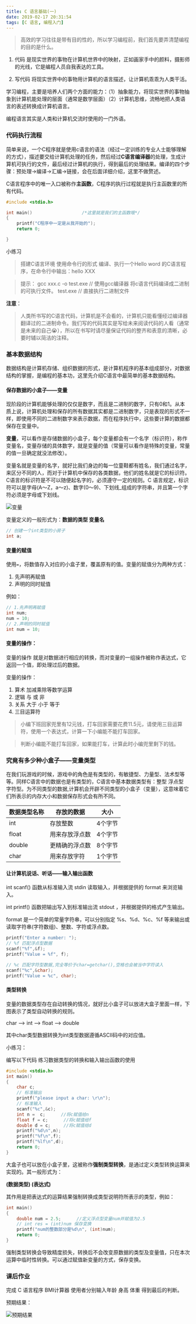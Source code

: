 ```yaml
---
title: C 语言基础(一)
date: 2019-02-17 20:31:54
tags: [C 语言, 编程入门]
---
```


> 高效的学习往往是带有目的性的，所以学习编程前，我们首先要弄清楚编程的目的是什么。
<!-- more -->

1. 代码 是现实世界的事物在计算机世界中的映射，正如画家手中的颜料，摄影师的光线，它是编程人员自我表达的工具。

2. 写代码 将现实世界中的事物用计算机的语言描述，让计算机乖乖为人类干活。

学习编程，主要是培养人们两个方面的能力：（1）抽象能力，将现实世界的事物抽象到计算机能处理的层面（通常是数学层面）（2）计算机思维，流畅地把人类语言的表述转换成计算机语言。

编程语言其实是人类和计算机交流时使用的一门外语。

### 代码执行流程

简单来说，一个C程序就是使用c语言的语法（经过一定训练的专业人士能够理解的方式），描述要交给计算机处理的任务，然后经过**C语言编译器**的处理，生成计算机可执行的文件，最后经过计算机的执行，得到最后的处理结果。编译的四个步骤：预处理->编译->汇编->链接，会在后面详细介绍，这里不做赘述。

C语言程序中的唯一入口被称作**主函数**，C程序的执行过程就是执行主函数里的所有代码。

```c
#include <stdio.h>

int main()                   /*这里就是我们的主函数哦*/
{
    printf("C程序中一定是从我开始的");
    return 0;

}

```

小练习

> 搭建C语言环境 使用命令行的形式 编译、执行一个Hello word 的C语言程序，在命令行中输出：hello XXX

> 提示：
gcc xxx.c -o test.exe // 使用gcc编译器 将c语言代码编译成二进制的可执行文件。
test.exe // 直接执行二进制文件


**注意**：

> 人类所书写的C语言代码，计算机是不会看的，计算机只能看懂经过编译器翻译过的二进制命令。我们写的代码其实是写给未来阅读代码的人看（通常是未来的自己😭），所以在书写时请尽量保证代码的整齐和表意的清晰，必要时辅以简洁的注释。

### 基本数据结构

数据结构是计算机存储、组织数据的形式，是计算机程序的基本组成部分，对数据结构的掌握，是编程的基本功，这里先介绍C语言中最简单的基本数据结构。

#### 保存数据的小盒子——变量

现阶段的计算机能够处理的仅仅是数字，而且是二进制的数字，只有0和1。从本质上说，计算机处理和保存的所有数据其实都是二进制数字，只是表现的形式不一样，即使用不同的二进制数字来表示数据，而在程序执行中，这些要计算的数据都保存在变量中。

**变量**，可以看作是存储数据的小盒子，每个变量都会有一个名字（标识符），称作变量名，变量存储的具体数字，就是变量的值（常量可以看作是特殊的变量，常量的值一旦确定就没法修改）。

变量名就是变量的名字，就好比我们身边的每一位童鞋都有姓名，我们通过名字，来区分不同的人，而对于计算机中保存的各类数据，他们的姓名就是它的标识符。C语言的标识符是不可以随便起名字的，必须遵守一定的规则。C 语言规定，标识符可以是字母(A～Z，a～z)、数字(0～9)、下划线_组成的字符串，并且第一个字符必须是字母或下划线。

![变量](/assets/img/c_1.jpg)

变量定义的一般形式为：**数据的类型 变量名**

```c
// 创建一个int类型的小房子
int a;
```

#### 变量的赋值 

使用```=```，将数值存入对应的小盒子里，覆盖原有的值。变量的赋值分为两种方式：

1. 先声明再赋值  
2. 声明的同时赋值

例如：

```c
// 1.先声明再赋值
int num;
num = 10;
// 2.声明的同时赋值 
int num = 10;
```

#### 变量的操作：

变量的操作 就是对数据进行相应的转换，而对变量的一组操作被称作表达式，它返回一个值，即处理过后的数据。

变量的操作：

1. 算术 加减乘除等数学运算
2. 逻辑 与 或 非
3. 关系 大于 小于 等于
4. 三目运算符

>小编下班回家兜里有12元钱，打车回家需要花费11.5元，请使用三目运算符，使用一个表达式，计算一下小编能不能打车回家。

>判断小编能不能打车回家，如果能打车，计算此时小编兜里剩下的钱。

### 究竟有多少种小盒子——变量类型

在我们玩游戏的时候，游戏中的角色是有类型的，有敏捷型、力量型、法术型等等。同样C语言中的数据也是有类型的，C语言中基本数据类型有：整型 浮点型 字符型。为不同类型的数据,计算机会开辟不同类型的小盒子（变量），这意味着它们所表示的内存大小和数据保存形式会有所不同。

数据类型名称 | 存放的数据 | 大小 
---|---|---
int | 存放整数 | 4个字节
float | 用来存放浮点数 | 4个字节  
double | 更精确的浮点数 |8个字节
char | 用来存放字符 | 1个字节

#### 让计算机说话、听话——输入输出函数

int scanf() 函数从标准输入流 stdin 读取输入，并根据提供的 format 来浏览输入。

int printf() 函数把输出写入到标准输出流 stdout ，并根据提供的格式产生输出。

format 是一个简单的常量字符串，可以分别指定 %s、%d、%c、%f 等来输出或读取字符串(字符数组)、整数、字符或浮点数。

```c
printf("Enter a number: ");
// %f 匹配浮点型数据
scanf("%f",&f);
printf("Value = %f", f);

// %c 匹配字符型数据,完全等价于char=getchar(),空格也会被当中字符读入
scanf("%c",&char);
printf("Value = %c", char);
```

#### 类型转换

变量的数据类型存在自动转换的情况，就好比小盒子可以放进大盒子里面一样，下图表示了类型自动转换的规则。

char ——> int ——> float ——> double

其中char类型数据转换为int类型数据遵循ASCII码中的对应值。

小练习：

编写以下代码 练习数据类型的转换和输入输出函数的使用

```c
#include <stdio.h>
int main()
{
    char c;
    // 标准输出
    printf("please input a char: \r\n");
    // 标准输入
    scanf("%c",&c);
    int n =  c;      //将c赋值给n
    float f = c;      //将c赋值给f
    double d = c;     //将c赋值给d
    printf("%d\n",n);
    printf("%f\n",f);
    printf("%lf\n",d);
    return 0;    
}
```

大盒子也可以放在小盒子里，这被称作**强制类型转换**，是通过定义类型转换运算来实现的。其一般形式为：

 **(数据类型) (表达式)**

其作用是把表达式的运算结果强制转换成类型说明符所表示的类型，例如：

```c
int main()
{
    double num = 2.5;      //定义浮点型变量num并赋值为2.5
    // int res = (int)num 保存变换
    printf("num的整数部分是%d\n", (int)num);  
    return 0;
}

```

强制类型转换会导致精度损失，转换后不会改变原数据的类型及变量值，只在本次运算中临时性转换。可以通过赋值新变量的方式，保存变换。

### 课后作业

完成 C 语言程序 BMI计算器 使用者分别输入年龄 身高 体重 得到最后的判断。

预期结果：

![预期结果](/assets/img/c_2.jpg)
